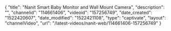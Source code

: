 {
    "title": "Nanit Smart Baby Monitor and Wall Mount Camera",
    "description": "",
    "channelid": "114661406",
    "videoid": "157256749",
    "date_created": "1522420607",
    "date_modified": "1522421108",
    "type": "captivate",
    "layout": "channelVideo",
    "url": "\/latest-videos\/nanit-web\/114661406-157256749"
}